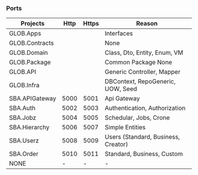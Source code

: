 ### Ports

| Projects                  | Http | Https | Reason                         |
|---------------------------|------|-------|--------------------------------|
| GLOB.Apps                 |      |       | Interfaces |
| GLOB.Contracts            |      |       | None |
| GLOB.Domain               |      |       | Class, Dto, Entity, Enum, VM |
| GLOB.Package              |      |       | Common Package None |
| GLOB.API                  |      |       | Generic Controller, Mapper |
| GLOB.Infra                |      |       | DBContext, RepoGeneric, UOW, Seed |
| SBA.APIGateway            | 5000 | 5001  | Api Gateway                    |
| SBA.Auth                  | 5002 | 5003  | Authentication, Authorization |
| SBA.Jobz                  | 5004 | 5005  | Schedular, Jobs, Crone |
| SBA.Hierarchy             | 5006 | 5007  | Simple Entities |
| SBA.Userz                 | 5008 | 5009  | Users (Standard, Business, Creator)|
| SBA.Order                 | 5010 | 5011  | Standard, Business, Custom |
| NONE                      | - | -  | - |
